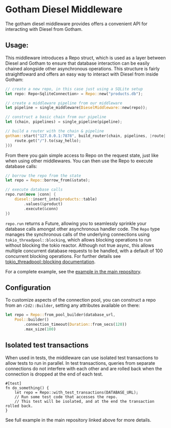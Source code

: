 # Gotham Diesel Middleware

The gotham diesel middleware provides offers a convenient API for interacting with Diesel from Gotham.

## Usage:
This middleware introduces a Repo struct, which is used as a layer between Diesel and Gotham to ensure that database interaction can be easily chained alongside other asynchronous operations. This structure is fairly straightfoward and offers an easy way to interact with Diesel from inside Gotham:
```rust
// create a new repo, in this case just using a SQLite setup
let repo: Repo<SqliteConnection> = Repo::new("products.db");

// create a middleware pipeline from our middleware
let pipeline = single_middleware(DieselMiddleware::new(repo));

// construct a basic chain from our pipeline
let (chain, pipelines) = single_pipeline(pipeline);

// build a router with the chain & pipeline
gotham::start("127.0.0.1:7878", build_router(chain, pipelines, |route| {
    route.get("/").to(say_hello);
}))
```
From there you gain simple access to Repo on the request state, just like when using other middlewares. You can then use the Repo to execute database calls:
```rust
// borrow the repo from the state
let repo = Repo::borrow_from(&state);

// execute database calls
repo.run(move |conn| {
    diesel::insert_into(products::table)
        .values(&product)
        .execute(&conn)
})
```
`repo.run` returns a Future, allowing you to seamlessly sprinkle your database calls amongst other asynchronous handler code. The `Repo` type manages the synchronous calls of the underlying connections using `tokio_threadpool::blocking`, which allows blocking operations to run without blocking the tokio reactor. Although not true async, this allows multiple concurrent database requests to be handled, with a default of 100 concurrent blocking operations. For further details see [tokio_threadpool::blocking documentation](https://docs.rs/tokio-threadpool/0.1.8/tokio_threadpool/fn.blocking.html).

For a complete example, see the [example in the main repository](https://github.com/gotham-rs/gotham/tree/master/examples/diesel).

## Configuration
To customize aspects of the connection pool, you can construct a repo from an `r2d2::Builder`, setting any attributes available on there:
```rust
let repo = Repo::from_pool_builder(database_url,
    Pool::builder()
        .connection_timeout(Duration::from_secs(120))
        .max_size(100)
```

## Isolated test transactions
When used in tests, the middleware can use isolated test transactions to allow
tests to run in parallel. In test transactions, queries from separate connections do not interfere with each other and are rolled back when the connection is dropped at the end of each test.
```
#[test]
fn do_something() {
    let repo = Repo::with_test_transactions(DATABASE_URL);
    // Run some test code that accesses the repo.
    // This test will be isolated, and at the end the transaction rolled back.
}
```
See full example in the main repository linked above for more details.
